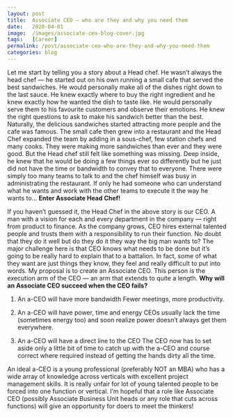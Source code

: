 ```yaml
---
layout: post
title:  Associate CEO — who are they and why you need them
date:   2020-04-01
image:  /images/associate-ceo-blog-cover.jpg
tags:   [Career]
permalink: /post/associate-ceo-who-are-they-and-why-you-need-them
categories: blog
---
```


Let me start by telling you a story about a Head chef. He wasn’t always the head chef — he started out on his own running a small cafe that served the best sandwiches. He would personally make all of the dishes right down to the last sauce. He knew exactly where to buy the right ingredient and he knew exactly how he wanted the dish to taste like. He would personally serve them to his favourite customers and observe their emotions. He knew the right questions to ask to make his sandwich better than the best. Naturally, the delicious sandwiches started attracting more people and the cafe was famous. The small cafe then grew into a restaurant and the Head Chef expanded the team by adding in a sous-chef, few station chefs and many cooks. They were making more sandwiches than ever and they were good. But the Head chef still felt like something was missing. Deep inside, he knew that he would be doing a few things ever so differently but he just did not have the time or bandwidth to convey that to everyone. There were simply too many teams to talk to and the chef himself was busy in administrating the restaurant. If only he had someone who can understand what he wants and work with the other teams to execute it the way he wants to… **Enter Associate Head Chef!**

If you haven’t guessed it, the Head Chef in the above story is our CEO. A man with a vision for each and every department in the company — right from product to finance. As the company grows, CEO hires external talented people and trusts them with a responsibility to run their function. No doubt that they do it well but do they do it they way the big man wants to? The major challenge here is that CEO knows what needs to be done but it’s going to be really hard to explain that to a battalion. In fact, some of what they want are just things they know, they feel and really difficult to put into words. My proposal is to create an Associate CEO. This person is the execution arm of the CEO — an arm that extends to quite a length. **Why will an Associate CEO succeed when the CEO fails?**

1.  An a-CEO will have more bandwidth Fewer meetings, more productivity.

2.  An a-CEO will have power, time and energy CEOs usually lack the time (sometimes energy too) and soon realize power doesn’t always get them everywhere.

3.  An a-CEO will have a direct line to the CEO The CEO now has to set aside only a little bit of time to catch up with the a-CEO and course correct where required instead of getting the hands dirty all the time.


An ideal a-CEO is a young professional (preferably NOT an MBA) who has a wide array of knowledge across verticals with excellent project management skills. It is really unfair for lot of young talented people to be forced into one function or vertical. I’m hopeful that a role like Associate CEO (possibly Associate Business Unit heads or any role that cuts across functions) will give an opportunity for doers to meet the thinkers!
